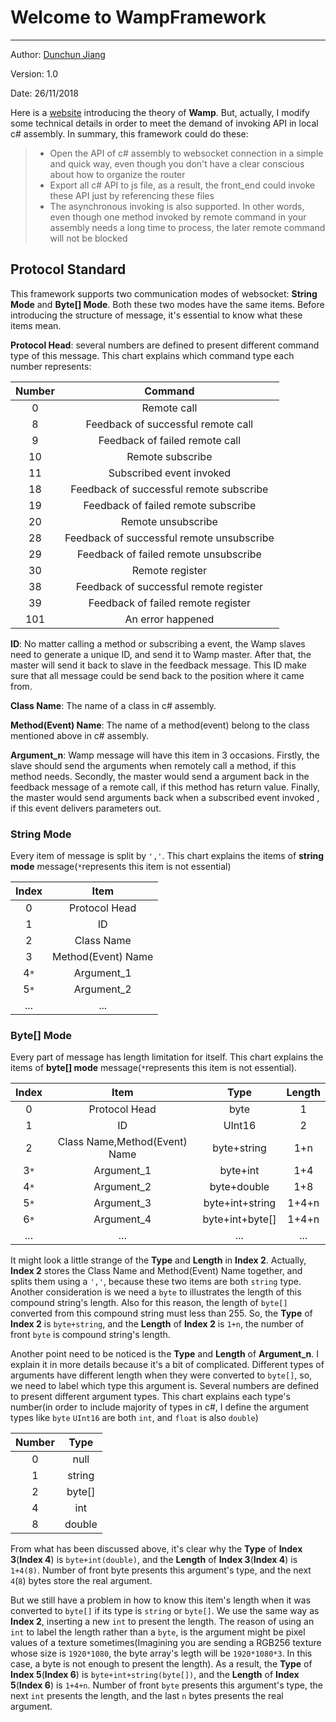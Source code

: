 ﻿# Welcome to WampFramework
-------
Author: [Dunchun Jiang](jiangdunchun@outlook.com)

Version: 1.0

Date: 26/11/2018

Here is a [website](https://wamp-proto.org) introducing the theory of **Wamp**. But, actually, I modify some technical details in order to meet the demand of invoking API in local c# assembly. In summary, this framework could do these:
>* Open the API of c# assembly to websocket connection in a simple and quick way, even though you don't have a clear conscious about how to organize the router
>* Export all c# API to js file, as a result, the front_end could invoke these API just by referencing these files
>* The asynchronous invoking is also supported. In other words, even though one method invoked by remote command in your assembly needs a long time to process, the later remote command will not be blocked

## Protocol Standard
This framework supports two communication modes of websocket: **String Mode** and **Byte[] Mode**. Both these two modes have the same items. Before introducing the structure of message, it's essential to know what these items mean.

**Protocol Head**: several numbers are defined to present different command type of this message. This chart explains which command type each number represents:

 Number| Command
 :----: | :----: 
 0 | Remote call 
 8 | Feedback of successful remote call 
 9 | Feedback of failed remote call 
 10 | Remote subscribe 
 11 | Subscribed event invoked 
 18 | Feedback of successful remote subscribe 
 19 | Feedback of failed remote subscribe 
 20 | Remote unsubscribe 
 28 | Feedback of successful remote unsubscribe 
 29 | Feedback of failed remote unsubscribe 
 30 | Remote register 
 38 | Feedback of successful remote register 
 39 | Feedback of failed remote register 
 101 | An error happened 

**ID**: No matter calling a method or subscribing a event, the Wamp slaves need to generate a unique ID, and send it to Wamp master. After that, the master will send it back to slave in the feedback message. This ID make sure that all message could be send back to the position where it came from.

**Class Name**: The name of a class in c# assembly.

**Method(Event) Name**: The name of a method(event) belong to the class mentioned above in c# assembly.

**Argument_n**: Wamp message will have this item in 3 occasions. Firstly, the slave should send the arguments when remotely call a method, if this method needs. Secondly, the master would send a argument back in the feedback message of a remote call, if this method has return value. Finally, the master would send arguments back when a subscribed event invoked , if this event delivers parameters out. 


### String Mode

Every item of message is split by `','`. This chart explains the items of **string mode** message(`*`represents this item is not essential) 

Index| Item 
:----: | :----: 
0 | Protocol Head 
1 | ID 
2 | Class Name 
3 | Method(Event) Name 
4`*` | Argument_1 
5`*` | Argument_2 
... | ... 


### Byte[] Mode

Every part of message has length limitation for itself. This chart explains the items of **byte[] mode** message(`*`represents this item is not essential). 

 Index| Item | Type| Length 
 :----: | :----: | :----: | :----: 
 0 | Protocol Head | byte | 1 
 1 | ID | UInt16 | 2 
 2 | Class Name,Method(Event) Name | byte+string| 1+n 
 3`*` | Argument_1 | byte+int | 1+4 |
 4`*` | Argument_2 | byte+double | 1+8 
 5`*` | Argument_3 | byte+int+string | 1+4+n 
 6`*` | Argument_4 | byte+int+byte[] | 1+4+n 
 ... | ... | ... | ... 

It might look a little strange of the **Type** and **Length** in **Index 2**. Actually, **Index 2** stores the Class Name and Method(Event) Name together, and splits them using a `','`, because these two items are both `string` type. Another consideration is we need a `byte` to illustrates the length of this compound string's length. Also for this reason, the length of `byte[]` converted from this compound string must less than 255. So, the **Type** of **Index 2** is `byte+string`, and the **Length** of **Index 2** is `1+n`,  the number of front `byte` is compound string's length.

Another point need to be noticed is the **Type** and **Length** of **Argument_n**. I explain it in more details because it's a bit of complicated. Different types of arguments have different length when they were converted to `byte[]`, so, we need to label which type this argument is. Several numbers are defined to present different argument types. This chart explains each type's number(in order to include majority of types in c#, I define the argument types like `byte`  `UInt16` are both `int`, and `float` is also `double`)

 Number| Type 
 :----: | :----: 
 0 | null
 1 | string 
 2 | byte[] 
 4 | int 
 8 | double 

From what has been discussed above, it's clear why the **Type** of **Index 3**(**Index 4**) is `byte+int(double)`, and the **Length** of **Index 3**(**Index 4**) is `1+4(8)`. Number of front byte presents this argument's type, and the next `4`(`8`) bytes store the real argument. 

But we still have a problem in how to know this item's length when it was converted to `byte[]` if its type is `string` or `byte[]`. We use the same way as **Index 2**, inserting a new `int` to present the length. The reason of using an `int` to label the length rather than a `byte`, is the argument might be pixel values of a texture sometimes(Imagining you are sending a RGB256 texture whose size is `1920*1080`, the byte array's legth will be `1920*1080*3`. In this case, a byte is not enough to present the length). As a result, the **Type** of **Index 5**(**Index 6**) is `byte+int+string(byte[])`, and the **Length** of **Index 5**(**Index 6**) is `1+4+n`. Number of front `byte` presents this argument's type, the next `int` presents the length, and the last `n` bytes presents the real argument. 





